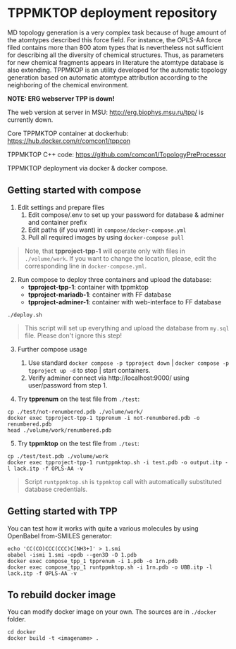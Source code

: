 
# TPPMKTOP deployment repository

MD topology generation is a very complex task because of huge amount of the atomtypes described this force field. For instance, the OPLS-AA force filed contains more than 800 atom types that is nevertheless not sufficient for describing all the diversity of chemical structures. Thus, as parameters for new chemical fragments appears in literature the atomtype database is also extending. TPPMKOP is an utility developed for the automatic topology generation based on automatic atomtype attribution according to the neighboring of the chemical environment. 

**NOTE: ERG webserver TPP is down!**

The web version at server in MSU: http://erg.biophys.msu.ru/tpp/ is currently down.

Core TPPMKTOP container at dockerhub: https://hub.docker.com/r/comcon1/tppcon

TPPMKTOP C++ code: https://github.com/comcon1/TopologyPreProcessor

TPPMKTOP deployment via docker & docker compose.

## Getting started with compose

1. Edit settings and prepare files
   1. Edit compose/.env to set up your password for database & adminer and container prefix
   2. Edit paths (if you want) in `compose/docker-compose.yml`
   3. Pull all required images by using `docker-compose pull`

>Note, that **tpproject-tpp-1** will operate only with files in `./volume/work`. 
If you want to change the location, please, edit the corresponding line in `docker-compose.yml`.

2. Run compose to deploy three containers and upload the database:
    - **tpproject-tpp-1**: container with tppmktop
    - **tpproject-mariadb-1**: container with FF database
    - **tpproject-adminer-1**: container with web-interface to FF database
```
./deploy.sh
```
> This script will set up everything and upload the database from `my.sql` file. 
Please don't ignore this step!

3. Further compose usage
   1. Use standard `docker compose -p tpproject down` | `docker compose -p tpproject up -d` to stop | start containers.
   2. Verify adminer connect via http://localhost:9000/ using user/password from step 1.

4. Try **tpprenum** on the test file from `./test`:
```
cp ./test/not-renumbered.pdb ./volume/work/
docker exec tpproject-tpp-1 tpprenum -i not-renumbered.pdb -o renumbered.pdb
head ./volume/work/renumbered.pdb
```

5. Try **tppmktop** on the test file from `./test`:
```
cp ./test/test.pdb ./volume/work
docker exec tpproject-tpp-1 runtppmktop.sh -i test.pdb -o output.itp -l lack.itp -f OPLS-AA -v
```
> Script `runtppmktop.sh` is `tppmktop` call with automatically substituted database credentials. 

## Getting started with TPP

You can test how it works with quite a various molecules by using OpenBabel from-SMILES generator:

```
echo 'CC(CO)CCC(CCC)C[NH3+]' > 1.smi
obabel -ismi 1.smi -opdb --gen3D -O 1.pdb
docker exec compose_tpp_1 tpprenum -i 1.pdb -o 1rn.pdb
docker exec compose_tpp_1 runtppmktop.sh -i 1rn.pdb -o UBB.itp -l lack.itp -f OPLS-AA -v
```

## To rebuild docker image

You can modify docker image on your own. The sources are in `./docker` folder.

```
cd docker 
docker build -t <imagename> .
```
